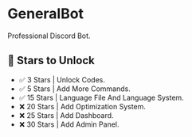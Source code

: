 # GeneralBot
Professional Discord Bot.



## 🌟 Stars to Unlock

- ✅ 3 Stars | Unlock Codes.
- ✅ 5 Stars | Add More Commands.
- ✅ 15 Stars | Language File And Language System.
- ❌ 20 Stars | Add Optimization System.
- ❌ 25 Stars | Add Dashboard.
- ❌ 30 Stars | Add Admin Panel.
